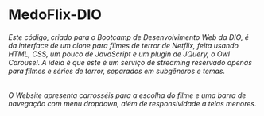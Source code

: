 # MedoFlix-DIO

###### Este código, criado para o Bootcamp de Desenvolvimento Web da DIO, é da interface de um clone para filmes de terror de Netflix, feita usando HTML, CSS, um pouco de JavaScript e um plugin de JQuery, o Owl Carousel. A ideia é que este é um serviço de streaming reservado apenas para filmes e séries de terror, separados em subgêneros e temas. 

###### O Website apresenta carrosséis para a escolha do filme e uma barra de navegação com menu dropdown, além de responsividade a telas menores.
